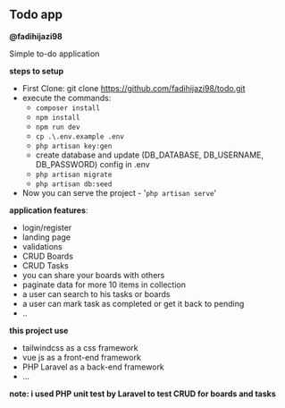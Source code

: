 
## Todo app
**@fadihijazi98**

Simple to-do application

**steps to setup**

- First Clone: git clone https://github.com/fadihijazi98/todo.git
- execute the commands:
    - `composer install`
    - `npm install`
    - `npm run dev`
    -  `cp .\.env.example .env`
    - `php artisan key:gen`
    - create database and update (DB_DATABASE, DB_USERNAME, DB_PASSWORD) config in .env
    - `php artisan migrate`
    - `php artisan db:seed`
- Now you can serve the project - '`php artisan serve`'

**application features**:

- login/register
- landing page
- validations
- CRUD Boards
- CRUD Tasks
- you can share your boards with others
- paginate data for more 10 items in collection
- a user can search to his tasks or boards
- a user can mark task as completed or get it back to pending
- ..

**this project use**
- tailwindcss as a css framework
- vue js as a front-end framework
- PHP Laravel as  a back-end framework
- ...

**note: i used PHP unit test by Laravel to test CRUD for boards and tasks**

